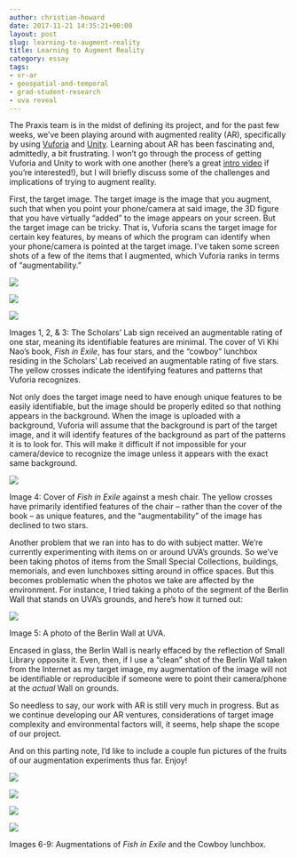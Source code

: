 ```yaml
---
author: christian-howard
date: 2017-11-21 14:35:21+00:00
layout: post
slug: learning-to-augment-reality
title: Learning to Augment Reality
category: essay
tags:
- vr-ar
- geospatial-and-temporal
- grad-student-research
- uva reveal
---
```


The Praxis team is in the midst of defining its project, and for the past few weeks, we’ve been playing around with augmented reality (AR), specifically by using [Vuforia](https://www.vuforia.com/) and [Unity](https://unity3d.com/). Learning about AR has been fascinating and, admittedly, a bit frustrating. I won’t go through the process of getting Vuforia and Unity to work with one another (here’s a great [intro video](https://www.youtube.com/watch?v=mjNAPCFaZ9Y) if you’re interested!), but I will briefly discuss some of the challenges and implications of trying to augment reality.

First, the target image. The target image is the image that you augment, such that when you point your phone/camera at said image, the 3D figure that you have virtually “added” to the image appears on your screen. But the target image can be tricky. That is, Vuforia scans the target image for certain key features, by means of which the program can identify when your phone/camera is pointed at the target image. I’ve taken some screen shots of a few of the items that I augmented, which Vuforia ranks in terms of “augmentability.”

![](http://static.scholarslab.org/wp-content/uploads/2017/11/Screen-Shot-2017-11-21-at-12.34.03-PM-300x166.png)

![](http://static.scholarslab.org/wp-content/uploads/2017/11/Screen-Shot-2017-11-21-at-12.33.12-PM-300x200.png)

![](http://static.scholarslab.org/wp-content/uploads/2017/11/Screen-Shot-2017-11-21-at-12.33.47-PM-300x211.png)

Images 1, 2, & 3: The Scholars’ Lab sign received an augmentable rating of one star, meaning its identifiable features are minimal. The cover of Vi Khi Nao’s book, _Fish in Exile_, has four stars, and the “cowboy” lunchbox residing in the Scholars’ Lab received an augmentable rating of five stars. The yellow crosses indicate the identifying features and patterns that Vuforia recognizes.

Not only does the target image need to have enough unique features to be easily identifiable, but the image should be properly edited so that nothing appears in the background. When the image is uploaded with a background, Vuforia will assume that the background is part of the target image, and it will identify features of the background as part of the patterns it is to look for. This will make it difficult if not impossible for your camera/device to recognize the image unless it appears with the exact same background.

![](http://static.scholarslab.org/wp-content/uploads/2017/11/Screen-Shot-2017-11-21-at-1.38.36-PM-300x207.png)

Image 4: Cover of _Fish in Exile_ against a mesh chair. The yellow crosses have primarily identified features of the chair – rather than the cover of the book – as unique features, and the “augmentability” of the image has declined to two stars.

Another problem that we ran into has to do with subject matter. We’re currently experimenting with items on or around UVA’s grounds. So we’ve been taking photos of items from the Small Special Collections, buildings, memorials, and even lunchboxes sitting around in office spaces. But this becomes problematic when the photos we take are affected by the environment. For instance, I tried taking a photo of the segment of the Berlin Wall that stands on UVA’s grounds, and here’s how it turned out:

![](http://static.scholarslab.org/wp-content/uploads/2017/11/2017-11-17-08.59.46-300x169.jpg)

Image 5: A photo of the Berlin Wall at UVA.

Encased in glass, the Berlin Wall is nearly effaced by the reflection of Small Library opposite it. Even, then, if I use a “clean” shot of the Berlin Wall taken from the Internet as my target image, my augmentation of the image will not be identifiable or reproducible if someone were to point their camera/phone at the _actual_ Wall on grounds.

So needless to say, our work with AR is still very much in progress. But as we continue developing our AR ventures, considerations of target image complexity and environmental factors will, it seems, help shape the scope of our project.

And on this parting note, I’d like to include a couple fun pictures of the fruits of our augmentation experiments thus far. Enjoy!

![](http://static.scholarslab.org/wp-content/uploads/2017/11/Screen-Shot-2017-11-07-at-1.57.40-PM-300x170.png)

![](http://static.scholarslab.org/wp-content/uploads/2017/11/Screen-Shot-2017-11-07-at-1.54.13-PM-300x214.png)

![](http://static.scholarslab.org/wp-content/uploads/2017/11/Screen-Shot-2017-11-21-at-11.44.18-AM-300x192.png)

![](http://static.scholarslab.org/wp-content/uploads/2017/11/Screen-Shot-2017-11-21-at-11.45.41-AM-300x176.png)

Images 6-9: Augmentations of _Fish in Exile_ and the Cowboy lunchbox.
